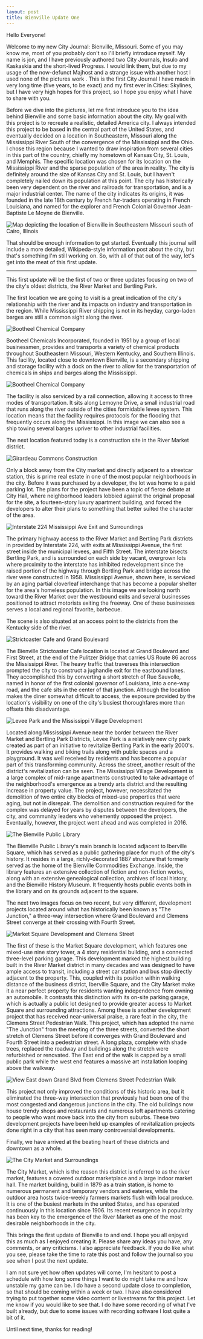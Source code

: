 ```yaml
---
layout: post
title: Bienville Update One
---
```


Hello Everyone!

Welcome to my new City Journal: Bienville, Missouri. Some of you may know me, most of you probably don't so I'll briefly introduce myself. My name is jon, and I have previously authored two City Journals, Insulo and Kaskaskia and the short-lived Progress. I would link them, but due to my usage of the now-defunct Majhost and a strange issue with another host I used none of the pictures work . This is the first City Journal I have made in very long time (five years, to be exact) and my first ever in Cities: Skylines, but I have very high hopes for this project, so I hope you enjoy what I have to share with you.
<!-- more -->

Before we dive into the pictures, let me first introduce you to the idea behind Bienville and some basic information about the city. My goal with this project is to recreate a realistic, detailed America city. I always intended this project to be based in the central part of the United States, and eventually decided on a location in Southeastern, Missouri along the Mississippi River South of the convergence of the Mississippi and the Ohio. I chose this region because I wanted to draw inspiration from several cities in this part of the country, chiefly my hometown of Kansas City, St. Louis, and Memphis. The specific location was chosen for its location on the Mississippi River and the sparse population of the area in reality.  The city is definitely around the size of Kansas City and St. Louis, but I haven't completely nailed down its population at this point. The city has historically been very dependent on the river and railroads for transportation, and is a major industrial center. The name of the city indicates its origins, it was founded in the late 18th century by French fur-traders operating in French Louisiana, and named for the explorer and French Colonial Governor Jean-Baptiste Le Moyne de Bienville.

![Map depicting the location of Bienville in Southeastern Missouri south of Cairo, Illinois](https://i.imgur.com/CI6WF2Q.png "Location of Bienville")


That should be enough information to get started. Eventually this journal will include a more detailed, Wikipeda-style information post about the city, but that's something I'm still working on. So, with all of that out of the way, let's get into the meat of this first update. 

---

This first update will be the first of two or three updates focusing on two of the city's oldest districts, the River Market and Bertling Park. 

The first location we are going to visit is a great indication of the city's relationship with the river and its impacts on industry and transportation in the region. While Mississippi River shipping is not in its heyday, cargo-laden barges are still a common sight along the river. 

![Bootheel Chemical Company](https://i.imgur.com/IRl8KD9.jpg "The Bootheel Chemical Company")

Bootheel Chemicals Incorporated, founded in 1951 by a group of local businessmen, provides and transports a variety of chemical products throughout Southeastern Missouri, Western Kentucky, and Southern Illinois. This facility, located close to downtown Bienville, is a secondary shipping and storage facility with a dock on the river to allow for the transportation of chemicals in ships and barges along the Mississippi.

![Bootheel Chemical Company](https://i.imgur.com/8jHhKLh.jpg "The Bootheel Chemical Company")

The facility is also serviced by a rail connection, allowing it access to three modes of transportation. It sits along Lemoyne Drive, a small industrial road that runs along the river outside of the cities formidable levee system. This location means that the facility requires protocols for the flooding that frequently occurs along the Mississippi. In this image we can also see a ship towing several barges upriver to other industrial facilities.

The next location featured today is a construction site in the River Market district.

![Girardeau Commons Construction](https://i.imgur.com/cJDvt8M.jpg "Giradeau Commons Construction")

Only a block away from the City market and directly adjacent to a streetcar station, this is prime real estate in one of the most popular neighborhoods in the city. Before it was purchased by a developer, the lot was home to a paid parking lot. The plans for the project have been a topic of fierce debate at City Hall, where neighborhood leaders lobbied against the original proposal for the site, a fourteen-story luxury apartment building, and forced the developers to alter their plans to something that better suited the character of the area.

![Interstate 224 Mississippi Ave Exit and Surroundings](https://i.imgur.com/WJuuSkx.jpg "Interstate 224 Mississippi Ave Exit and Surroundings")

The primary highway access to the River Market and Bertling Park districts in provided by Interstate 224, with exits at Mississippi Avenue, the first street inside the municipal levees, and Fifth Street. The interstate bisects Bertling Park, and is surrounded on each side by vacant, overgrown lots where proximity to the interstate has inhibited redevelopment since the raised portion of the highway through Bertling Park and bridge across the river were constructed in 1958. Mississippi Avenue, shown here, is serviced by an aging partial cloverleaf interchange that has become a popular shelter for the area's homeless population. In this image we are looking north toward the River Market over the westbound exits and several businesses positioned to attract motorists exiting the freeway. One of these businesses serves a local and regional favorite, barbecue. 

The scene is also situated at an access point to the districts from the Kentucky side of the river. 

![Strictoaster Cafe and Grand Boulevard](https://i.imgur.com/LaOEa2O.jpg "Strictoaster Cafe and Grand Boulevard")

The Bienville Strictoaster Cafe location is located at Grand Boulevard and First Street, at the end of the Pulitzer Bridge that carries US Route 86 across the Mississippi River. The heavy traffic that traverses this intersection prompted the city to construct a jughandle exit for the eastbound lanes. They accomplished this by converting a short stretch of Rue Sauvolle, named in honor of the first colonial governor of Louisiana, into  a one-way road, and the cafe sits in the center of that junction. Although the location makes the diner somewhat difficult to access, the exposure provided by the location's visibility on one of the city's busiest thoroughfares more than offsets this disadvantage.

![Levee Park and the Mississippi Village Development](https://i.imgur.com/0aEF9y9.jpg "Levee Park and the Mississippi Village Development")

Located along Mississippi Avenue near the border between the River Market and Bertling Park Districts, Levee Park is a relatively new city park created as part of an initiative to revitalize Bertling Park in the early 2000's. It provides walking and biking trails along with public spaces and a playground. It was well received by residents and has become a popular part of this transforming community. Across the street, another result of the district's revitalization can be seen. The Mississippi Village Development is a large complex of mid-range apartments constructed to take advantage of the neighborhood's emergence as a trendy arts district and the resulting increase in property value. The project, however, necessitated the demolition of two entire city blocks of mixed-use properties that were aging, but not in disrepair. The demolition and construction required for the complex was delayed for years by disputes between the developers, the city, and community leaders who vehemently opposed the project. Eventually, however, the project went ahead and was completed in 2016.


![The Bienville Public Library](https://i.imgur.com/XcgBKfE.jpg "Bienville Public Library")

The Bienville Public Library's main branch is located adjacent to Iberville Square, which has served as a public gathering place for much of the city's history. It resides in a large, richly-decorated 1887 structure that formerly served as the home of the Bienville Commodities Exchange. Inside, the library features an extensive collection of fiction and non-fiction works, along with an extensive genealogical collection, archives of local history, and the Bienville History Museum. It frequently hosts public events both in the library and on its grounds adjacent to the square.

The next two images focus on two recent, but very different, development projects located around what has historically been known as "The Junction," a three-way intersection where Grand Boulevard and Clemens Street converge at their crossing with Fourth Street.

![Market Square Development and Clemens Street](https://i.imgur.com/O25ga3P.jpg "Market Square Development and Clemens Street")

The first of these is the Market Square development, which features one mixed-use nine story tower, a 4 story residential building, and a connected three-level parking garage. This development marked the highest building built in the River Market district in many decades and was designed to have ample access to transit, including a street car station and bus stop directly adjacent to the property. This, coupled with its position within walking distance of the business district, Iberville Square, and the City Market make it a near perfect property for residents wanting independence from owning an automobile. It contrasts this distinction with its on-site parking garage, which is actually a public lot designed to provide greater access to Market Square and surrounding attractions. Among these is another development project that has received near-universal praise, a rare feat in the city, the Clemens Street Pedestrian Walk. This project, which has adopted the name "The Junction" from the meeting of the three streets, converted the short stretch of Clemens Street before it converges with Grand Boulevard and Fourth Street into a pedestrian street. A long plaza, complete with shade trees, replaced the roadway and buildings along the stretch were refurbished or renovated. The East end of the walk is capped by a small public park while the west end features a massive art installation looping above the walkway. 


![View East down Grand Blvd from Clemens Street Pedestrian Walk](https://i.imgur.com/0Eh6F7B.jpg "View East down Grand Blvd from Clemens Street Pedestrian Walk")

This project not only improved the conditions of this historic area, but it eliminated the three-way intersection that previously had been one of the most congested and dangerous junctions in the city. The old buildings now house trendy shops and restaurants and numerous loft apartments catering to people who want move back into the city from suburbs. These two development projects have been held up examples of revitalization projects done right in a city that has seen many controversial developments.

Finally, we have arrived at the beating heart of these districts and downtown as a whole.

![The City Market and Surroundings](https://i.imgur.com/KMvVLkl.jpg "The City Market and Surroundings")

The City Market, which is the reason this district is referred to as the river market, features a covered outdoor marketplace and a large indoor market hall. The market building, build in 1879 as a train station, is home to numerous permanent and temporary vendors and eateries, while the outdoor area hosts twice-weekly farmers markets flush with local produce. It is one of the busiest markets in the united States, and has operated continuously in this location since 1906. Its recent resurgence in popularity has been key to the emergence of the River Market as one of the most desirable neighborhoods in the city.

This brings the first update of Bienville to and end. I hope you all enjoyed this as much as I enjoyed creating it. Please share any ideas you have, any comments, or any criticisms. I also appreciate feedback. If you do like what you see, please take the time to rate this post and follow the journal so you see when I post the next update.

I am not sure yet how often updates will come, I'm hesitant to post a schedule with how long some things I want to do might take me and how unstable my game can be. I do have a second update close to completion, so that should be coming within a week or two. I have also considered trying to put together some video content or livestreams for this project. Let me know if you would like to see that. I do have some recording of what I've built already, but due to some issues with recording software I lost quite a bit of it.

Until next time, thanks for reading!